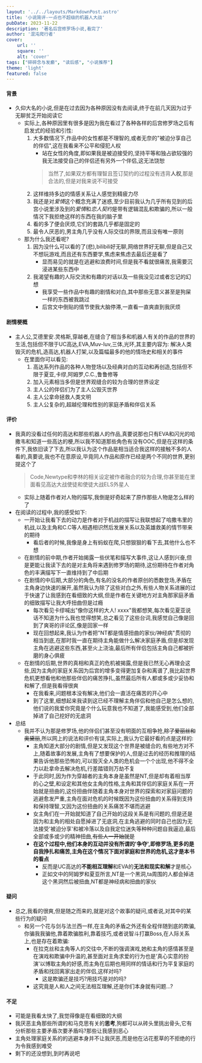 ```yaml
---
layout: '../../layouts/MarkdownPost.astro'
title: '小说简评-一点也不超级的机器人大战'
pubDate: 2023-11-22
description: '著名后宫修罗场小说,看完了'
author: '混沌爬行者'
cover:
    url: ''
    square: ''
    alt: 'cover'
tags: ["碎碎念与发癫", "读后感", "小说推荐"]
theme: 'light'
featured: false
---
```


#### 背景
- 久仰大名的小说,但是在过去因为各种原因没有去阅读,终于在前几天因为过于无聊贫乏开始阅读它
  - 实际上,各种原因里有很多是因为我在看过了各种各样的后宫修罗场之后有启发式的经验和引性:
    1. 大多数情况下,作品中的女性都是不理智的,或者无奈的"被迫分享自己的伴侣",这在我看来不公平和侵犯人权
        - 站在女性的角度,即如果我是被迫接受的,坚持平等和独占欲较强的我无法接受自己的伴侣还有另外一个伴侣,这无法饶恕
        > 当然了,如果双方都有理智且签订契约的过程没有违背**人权**,那是合法的,但是对我来说不可接受
    2. 这样维持多边的情感关系让人感觉到精疲力尽
    3. 我还是对*爱情*这个概念充满了迷惑,至少目前我认为几乎所有见到的后宫小说里涉及到的*爱情*和*恋人契约*是带有逻辑混乱和欺骗的,所以一般情况下我拒绝这样的东西在我的脑子里
    4. 看的多了便会厌烦,它们的套路几乎都是固定的
    5. 最令人厌恶的,男主角几乎没有人际交往的界限,而且没有唯一原则
  - 那为什么我还看呢?
    1. 因为没什么可以看的了(悲),bilibili好无聊,网络世界好无聊,但是自己又不想玩游戏,而且还有东西要学,焦虑来焦虑去最后还是看了
        - 显而易见的就是在逃避和浪费时间,但是我不看就很痛苦,我需要沉浸进某些东西中
    2. 我渴望有趣的人际交流和有趣的对话以及一些我没见过或者忘记的幻想
        - 我享受一些作品中有趣的剧情和对白,其中那些无意义甚至是狗屎一样的东西被我跳过
        - 后宫文中倒贴的情节使我大脑停滞,一直看一直爽直到我厌烦
#### 剧情梗概
- 主人公,艾德里安.灵格斯,穿越者,在缝合了相当多和机器人有关的作品的世界的生活,包括但不限于UC高达,EVA,Muv-luv,三体,光环,其主要内容为: 解决人类毁灭的危机,造高达,机器人打架,以及篇幅最多的他的情场史和相关的事件
    - 在里面你可以看见:
      1. 高达系列作品的各种人物登场以及经典对白的互动和再创造,包括但不限于夏亚,卡缪,阿姆罗,C.C.,鲁鲁修等
      2. 加入元素相当多但是世界观缝合的较为合理的世界设定
      3. 主人公的伴侣们为了主人公毁灭世界
      4. 主人公拿命拯救人类文明
      5. 主人公复杂的,超越伦理和性别的家庭矛盾和伴侣关系

#### 评价
- 我真的没看过任何的高达和那些机器人的作品,真要说那也只有EVA和闪光的哈撒韦和知道一些高达的梗,所以我不知道那些角色有没有OOC,但是在这样的条件下,我依旧读了下去,所以我认为这个作品是相当适合我这样的接触不多的人看的,真要说,我也不在意原设,毕竟同人作品和原作已经是两个不同的世界,更别提这个了
  > Code,Newtype和李林的相关设定被作者融合的较为合理,你甚至能在里面看见高达大战使徒和使徒大战ELS外星人 
  - 实际上随着作者对人物的描写,我倒是好奇起来了原作那些人物是怎么样的了
- 在阅读的过程中,我的感受如下:
  - 一开始让我看下去的动力是作者对于机战的描写让我联想起了哈撒韦里的机战,以及主角和C.C等人相遇相识然后发展关系以及英雄救美的情节带来的期待
    - 看后者的时候,我像是身上有蚂蚁在爬,只想狠狠的看下去,其他什么也不想
  - 在剧情的前中期,作者开始揭露一些伏笔和描写大事件,这让人感到兴奋,但是更能让我读下去的是对主角将来遇到修罗场的期待,这份期待在作者对角色的丰满描写下一直维持到了中后期
  - 在剧情的中后期,大部分的角色,有名的没名的作者原创的悉数登场,矛盾在主角身边快速的展开,虽然我认为除了这些对白之外,有些人物关系进展的过于快速了让我感到在看细致的大纲,但是作者在关键地方对主角那家庭矛盾的细致描写让我大呼扭曲但是过瘾
    - 每次看见卡缪喊出"像你这样的大人! xxxx"我都想笑,每次看见夏亚说话不知道为什么我也觉得想笑,总之看见了这些台词,我感觉自己像是回到了爽哥的评论区,像是回家一样
    - 现在回想起来,我认为作者把"NT都是情感扭曲的家伙/神经病"贯彻的相当到底,在那时我一直在期待主角能做什么解决家庭矛盾,但是却发现主角在逃避这些东西,甚至火上浇油,最后所有伴侣包括主角自己都被折磨的身心俱疲
  - 在剧情的后期,世界的真相和真正的危机被揭露,但是我已然无心再理会这些,因为主角的家庭关系因为后宫的增多变得更加复杂和离谱了,我比起世界危机更想看他和他那些伴侣的痛苦挣扎,虽然最后所有人都或多或少妥协和和解了,但是我看得很爽
    - 在我看来,问题根本没有解决,他们会一直活在痛苦的开心中
    - 到了这里,细想起来我读到这已经不理解主角伴侣和他自己是怎么想的,他们说的我爱你究竟是个什么玩意我也不知道了,我能感受到,他们全部掉进了自己挖好的无底洞
- 总结
  - 我并不认为那是修罗场,他的伴侣们甚至没有明面的互相争抢,~~除了爱丽丝和奥黛丽~~,所以网上的说法和评价有误,实际上,我认为它最好看的点是这样的:
    - 主角知道大部分的剧情,但是又发现这个世界是被缝合的,有些地方对不上,随着故事的发展,主角有了想要保护的人,但是过去的经历和推理的结果告诉他那些恐怖的,可以毁灭全人类的危机会一个个出现,他不得不全力以赴拿命去解决危机,行差踏错则万劫不复
    - 于此同时,因为作为穿越者的主角本身是虽然是NT,但是却有着相当厚的心之壁,和设定和其他女主角的性格,主角和其伴侣的家庭关系在一开始就是扭曲的,这份扭曲伴随着主角本身对世界的探索和对家庭问题的逃避愈发严重,主角在面对危机的时候既因为这份扭曲的关系得到支持和保持理智,又因为这份扭曲的关系痛苦不堪而逃避
    - 女主角们在一开始就知道了自己开始的这段关系是有问题的,但是还是因为和主角的相处自愿掉进了无底洞,在主角逃避的同时自己也因为无法接受'被迫分享'和被冷落以及自我定位迷失等种种问题自我逼迫,最后全部或多或少的精神扭曲,~~有些人一开始就是~~
    - **在这个过程中,他们本身的互动并没有所谓的'争夺',即修罗场,更多的是自我挣扎和痛苦,主角在这个情况下面对家庭和世界的危机,这才是本书的看点**
      - 反而是UC高达的**不能相互理解**和EVA的**无法和现实和解**才是核心
      - 正如文中的阿姆罗和夏亚所言,NT是一个黑洞,ta周围的人都会掉进这个黑洞然后被扭曲,NT都是神经病和扭曲的家伙
#### 疑问
- 总之,我看的很爽,但是随之而来的,就是对这个故事的疑问,或者说,对其中的某些行为的疑问
  - 和另一个花与剑与法兰西一样,在主角的矛盾之外还有全程伴随到底的欺骗,你骗我我骗他,靠着欺骗胜利,靠着技巧,或者说智斗打赢Boss,在人际关系上,也是存在着欺骗:
    - 在拉克丝和主角等人的交往中,不断的强调演戏,她和主角的感情甚至是在演戏和欺骗中升温的,甚至面对主角求爱的行为也是'真心实意的扮演'以博取主角的好感,而主角在后期也用同样的情话和行为平复家庭的矛盾和找回离家出走的伴侣,这样对吗?
      - 这是欺骗还是技巧?用技巧是对的吗?
    - 这究竟是人和人之间无法相互理解,还是你们本身就有问题...?

#### 不足
- 可能是我看太快了,我觉得像是在看细致的大纲
- 我厌恶主角那些所谓的和马克思有关的**思考**,狗都可以从砖头里挑出骨头,它有分析那些主要矛盾次要矛盾吗?那些让我感到恶心
- 主角处理家庭关系的的逃避本身并不让我厌恶,而是他在沾花惹草的不拒绝的行为令我感到难受
- 剩下的还没想到,到时再说吧